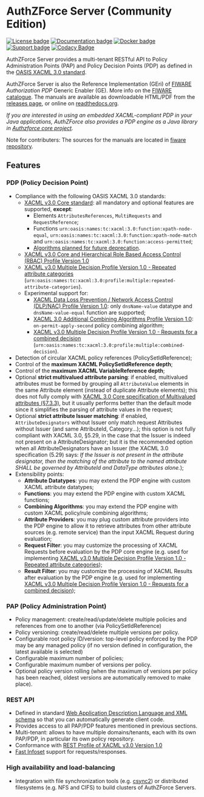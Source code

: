 # AuthZForce Server (Community Edition)
[![License badge](https://img.shields.io/badge/license-GPL-blue.svg)](https://opensource.org/licenses/GPL-3.0)
[![Documentation badge](https://readthedocs.org/projects/authzforce-ce-fiware/badge/?version=release-5.3.0a)](http://authzforce-ce-fiware.readthedocs.io/en/release-5.3.0a/?badge=release-5.3.0a)
[![Docker badge](https://img.shields.io/docker/pulls/fiware/authzforce-ce-server.svg)](https://hub.docker.com/r/fiware/authzforce-ce-server/)
[![Support badge]( https://img.shields.io/badge/support-ask.fiware.org-yellowgreen.svg)](https://ask.fiware.org/questions/scope:all/sort:activity-desc/tags:authzforce/)
[![Codacy Badge](https://api.codacy.com/project/badge/Grade/cdb9dd59cbf04a95bfbfbdcf770bb7d8)](https://www.codacy.com/app/coder103/authzforce-ce-server?utm_source=github.com&amp;utm_medium=referral&amp;utm_content=authzforce/server&amp;utm_campaign=Badge_Grade)

AuthZForce Server provides a multi-tenant RESTful API to Policy Administration Points (PAP) and Policy Decision Points (PDP) as defined in the [OASIS XACML 3.0 standard](http://docs.oasis-open.org/xacml/3.0/xacml-3.0-core-spec-os-en.html).

AuthZForce Server is also the Reference Implementation (GEri) of [FIWARE](https://www.fiware.org) *Authorization PDP* Generic Enabler (GE). More info on the [FIWARE catalogue](http://catalogue.fiware.org/enablers/authorization-pdp-authzforce).
The manuals are available as downloadable HTML/PDF from the [releases page](https://github.com/authzforce/server/releases/latest), or online on [readthedocs.org](http://readthedocs.org/projects/authzforce-ce-fiware/versions/).

*If you are interested in using an embedded XACML-compliant PDP in your Java applications, AuthZForce also provides a PDP engine as a Java library in [Authzforce core project](http://github.com/authzforce/core).*

Note for contributers:
The sources for the manuals are located in [fiware repository](http://github.com/authzforce/fiware/doc).

## Features

### PDP (Policy Decision Point)
* Compliance with the following OASIS XACML 3.0 standards:
  * [XACML v3.0 Core standard](http://docs.oasis-open.org/xacml/3.0/xacml-3.0-core-spec-os-en.html): all mandatory and optional features are supported, **except**: 
    * Elements `AttributesReferences`, `MultiRequests` and `RequestReference`;
    * Functions `urn:oasis:names:tc:xacml:3.0:function:xpath-node-equal`, `urn:oasis:names:tc:xacml:3.0:function:xpath-node-match` and `urn:oasis:names:tc:xacml:3.0:function:access-permitted`;
    * [Algorithms planned for future deprecation](http://docs.oasis-open.org/xacml/3.0/xacml-3.0-core-spec-os-en.html#_Toc325047257).
  * [XACML v3.0 Core and Hierarchical Role Based Access Control (RBAC) Profile Version 1.0](http://docs.oasis-open.org/xacml/3.0/rbac/v1.0/xacml-3.0-rbac-v1.0.html)
  * [XACML v3.0 Multiple Decision Profile Version 1.0 - Repeated attribute categories](http://docs.oasis-open.org/xacml/3.0/multiple/v1.0/cs02/xacml-3.0-multiple-v1.0-cs02.html#_Toc388943334)  (`urn:oasis:names:tc:xacml:3.0:profile:multiple:repeated-attribute-categories`). 
  * Experimental support for:
    * [XACML Data Loss Prevention / Network Access Control (DLP/NAC) Profile Version 1.0](http://docs.oasis-open.org/xacml/xacml-3.0-dlp-nac/v1.0/xacml-3.0-dlp-nac-v1.0.html): only `dnsName-value` datatype and `dnsName-value-equal` function are supported;
    * [XACML 3.0 Additional Combining Algorithms Profile Version 1.0](http://docs.oasis-open.org/xacml/xacml-3.0-combalgs/v1.0/xacml-3.0-combalgs-v1.0.html): `on-permit-apply-second` policy combining algorithm;
    * [XACML v3.0 Multiple Decision Profile Version 1.0 - Requests for a combined decision](http://docs.oasis-open.org/xacml/3.0/xacml-3.0-multiple-v1-spec-cd-03-en.html#_Toc260837890)  (`urn:oasis:names:tc:xacml:3.0:profile:multiple:combined-decision`). 
* Detection of circular XACML policy references (PolicySetIdReference); 
* Control of the **maximum XACML PolicySetIdReference depth**;
* Control of the **maximum XACML VariableReference depth**;
* Optional **strict multivalued attribute parsing**: if enabled, multivalued attributes must be formed by grouping all `AttributeValue` elements in the same Attribute element (instead of duplicate Attribute elements); this does not fully comply with [XACML 3.0 Core specification of Multivalued attributes (§7.3.3)](http://docs.oasis-open.org/xacml/3.0/xacml-3.0-core-spec-os-en.html#_Toc325047176), but it usually performs better than the default mode since it simplifies the parsing of attribute values in the request;
* Optional **strict attribute Issuer matching**: if enabled, `AttributeDesignators` without Issuer only match request Attributes without Issuer (and same AttributeId, Category...); this option is not fully compliant with XACML 3.0, §5.29, in the case that the Issuer is indeed not present on a AttributeDesignator; but it is the recommended option when all AttributeDesignators have an Issuer (the XACML 3.0 specification (5.29) says: *If the Issuer is not present in the attribute designator, then the matching of the attribute to the named attribute SHALL be governed by AttributeId and DataType attributes alone.*);
* Extensibility points:
  * **Attribute Datatypes**: you may extend the PDP engine with custom XACML attribute datatypes;
  * **Functions**: you may extend the PDP engine with custom XACML functions;
  * **Combining Algorithms**: you may extend the PDP engine with custom XACML policy/rule combining algorithms;
  * **Attribute Providers**: you may plug custom attribute providers into the PDP engine to allow it to retrieve attributes from other attribute sources (e.g. remote service) than the input XACML Request during evaluation; 
  * **Request Filter**: you may customize the processing of XACML Requests before evaluation by the PDP core engine (e.g. used for implementing [XACML v3.0 Multiple Decision Profile Version 1.0 - Repeated attribute categories](http://docs.oasis-open.org/xacml/3.0/multiple/v1.0/cs02/xacml-3.0-multiple-v1.0-cs02.html#_Toc388943334));
  * **Result Filter**: you may customize the processing of XACML Results after evaluation by the PDP engine (e.g. used for implementing [XACML v3.0 Multiple Decision Profile Version 1.0 - Requests for a combined decision](http://docs.oasis-open.org/xacml/3.0/xacml-3.0-multiple-v1-spec-cd-03-en.html#_Toc260837890));

### PAP (Policy Administration Point)
* Policy management: create/read/update/delete multiple policies and references from one to another (via PolicySetIdReference)
* Policy versioning: create/read/delete multiple versions per policy.
* Configurable root policy ID/version: top-level policy enforced by the PDP may be any managed policy (if no version defined in configuration, the latest available is selected)
* Configurable maximum number of policies;
* Configurable maximum number of versions per policy.
* Optional policy version rolling (when the maximum of versions per policy has been reached, oldest versions are automatically removed to make place).

### REST API
* Defined in standard [Web Application Description Language and XML schema](https://github.com/authzforce/rest-api-model/tree/develop/src/main/resources) so that you can automatically generate client code. 
* Provides access to all PAP/PDP features mentioned in previous sections.
* Multi-tenant: allows to have multiple domains/tenants, each with its own PAP/PDP, in particular its own policy repository.
* Conformance with [REST Profile of XACML v3.0 Version 1.0](http://docs.oasis-open.org/xacml/xacml-rest/v1.0/xacml-rest-v1.0.html) 
* [Fast Infoset](http://www.itu.int/en/ITU-T/asn1/Pages/Fast-Infoset.aspx) support for requests/responses.

### High availability and load-balancing
* Integration with file synchronization tools (e.g. [csync2](http://oss.linbit.com/csync2/)) or distributed filesystems (e.g. NFS and CIFS) to build clusters of AuthZForce Servers. 
